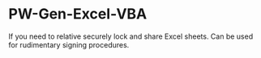 PW-Gen-Excel-VBA
================

If you need to relative securely lock and share Excel sheets. Can be used for rudimentary signing procedures.

